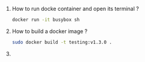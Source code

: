 1. How to run docke container and open its terminal ?

   ```bash
   docker run -it busybox sh
   ```

2. How to build a docker image ?

   ```bash
   sudo docker build -t testing:v1.3.0 .
   ```

3. 